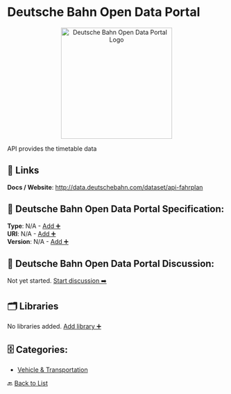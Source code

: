 # Deutsche Bahn Open Data Portal
<p align="center">
    <img width="256" src="https://data.deutschebahn.com/images/logo.png" alt="Deutsche Bahn Open Data Portal Logo"/>
</p>
API provides the timetable data

##  🔗 Links
**Docs / Website**: http://data.deutschebahn.com/dataset/api-fahrplan

## 🧬 Deutsche Bahn Open Data Portal Specification:
**Type**: N/A - [Add ➕](https://github.com/apis-list/apis-list/edit/main/apis.yaml#L5047)  
**URI**: N/A - [Add ➕](https://github.com/apis-list/apis-list/edit/main/apis.yaml#L5047)  
**Version**: N/A - [Add ➕](https://github.com/apis-list/apis-list/edit/main/apis.yaml#L5047)

## 💬 Deutsche Bahn Open Data Portal Discussion:
Not yet started. [Start discussion ➡️](https://github.com/apis-list/apis-list/discussions/new)

## 🗂️ Libraries

No libraries added. [Add library ➕](https://github.com/apis-list/apis-list/edit/main/apis.yaml#L5047)    


## 🗄️ Categories:
- [Vehicle & Transportation](https://github.com/apis-list/apis-list#vehicle--transportation-)

🔙  [Back to List](https://github.com/apis-list/apis-list)
